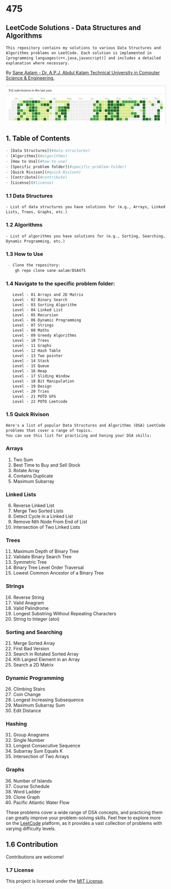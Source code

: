 # 475

## LeetCode Solutions - Data Structures and Algorithms

```
This repository contains my solutions to various Data Structures and Algorithms problems on LeetCode. Each solution is implemented in [programming languages(c++,java,javascript)] and includes a detailed explanation where necessary.
```
By [Sane Aalam - Dr. A.P.J. Abdul Kalam Technical University in Computer Science & Engineering.](https://github.com/sane-aalam)

![DSA Image](/Level%20-%2001%20Arrays%20and%202D%20Matrix/leetcode-graphs.png)

## 1. Table of Contents

``` python
- [Data Structures](#data-structures)
- [Algorithms](#algorithms)
- [How to Use](#how-to-use)
- [Specific problem folder](#specific-problem-folder)
- [Quick Rivison](#quick-Rivison)
- [Contribute](#contribute)
- [License](#license)
```
### 1.1 Data Structures
```
- List of data structures you have solutions for (e.g., Arrays, Linked Lists, Trees, Graphs, etc.)
```
### 1.2 Algorithms
```
- List of algorithms you have solutions for (e.g., Sorting, Searching, Dynamic Programming, etc.)
```
### 1.3 How to Use

``` js
 - Clone the repository:
    gh repo clone sane-aalam/DSA475
```
### 1.4 Navigate to the specific problem folder:
``` 
   Level - 01 Arrays and 2D Matrix
   Level - 02 Binary Search
   Level - 03 Sorting Algorithm
   Level - 04 Linked List
   Level - 05 Recursion
   Level - 06 Dynamic Programming
   Level - 07 Strings
   Level - 08 Maths
   Level - 09 Greedy Algorithms
   Level - 10 Trees
   Level - 11 Graphs
   Level - 12 Hash Table
   Level - 13 Two pointer 
   Level - 14 Stack
   Level - 15 Queue
   Level - 16 Heap
   Level - 17 Sliding Window 
   Level - 18 Bit Manipulation
   Level - 19 Design
   Level - 20 Tries
   Level - 21 POTD GFG
   Level - 22 POTD Leetcode
```

### 1.5 Quick Rivison
```
Here's a list of popular Data Structures and Algorithms (DSA) LeetCode problems that cover a range of topics. 
You can use this list for practicing and honing your DSA skills:
```
### Arrays

1. Two Sum
2. Best Time to Buy and Sell Stock
3. Rotate Array
4. Contains Duplicate
5. Maximum Subarray

### Linked Lists

6. Reverse Linked List
7. Merge Two Sorted Lists
8. Detect Cycle in a Linked List
9. Remove Nth Node From End of List
10. Intersection of Two Linked Lists

### Trees

11. Maximum Depth of Binary Tree
12. Validate Binary Search Tree
13. Symmetric Tree
14. Binary Tree Level Order Traversal
15. Lowest Common Ancestor of a Binary Tree

### Strings

16. Reverse String
17. Valid Anagram
18. Valid Palindrome
19. Longest Substring Without Repeating Characters
20. String to Integer (atoi)

### Sorting and Searching

21. Merge Sorted Array
22. First Bad Version
23. Search in Rotated Sorted Array
24. Kth Largest Element in an Array
25. Search a 2D Matrix

### Dynamic Programming

26. Climbing Stairs
27. Coin Change
28. Longest Increasing Subsequence
29. Maximum Subarray Sum
30. Edit Distance

### Hashing

31. Group Anagrams
32. Single Number
33. Longest Consecutive Sequence
34. Subarray Sum Equals K
35. Intersection of Two Arrays

### Graphs

36. Number of Islands
37. Course Schedule
38. Word Ladder
39. Clone Graph
40. Pacific Atlantic Water Flow

These problems cover a wide range of DSA concepts, and practicing them can greatly improve your problem-solving skills. Feel free to explore more on the [LeetCode](https://leetcode.com/) platform, as it provides a vast collection of problems with varying difficulty levels.

## 1.6 Contribution
Contributions are welcome!


### 1.7 License

This project is licensed under the [MIT License](LICENSE).
